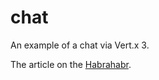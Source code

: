 # chat
An example of a chat via Vert.x 3.

The article on the [Habrahabr](https://habrahabr.ru/post/276771/).
